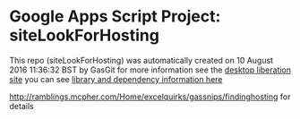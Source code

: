# Google Apps Script Project: siteLookForHosting
This repo (siteLookForHosting) was automatically created on 10 August 2016 11:36:32 BST by GasGit
for more information see the [desktop liberation site](http://ramblings.mcpher.com/Home/excelquirks/drivesdk/gettinggithubready "desktop liberation")
you can see [library and dependency information here](dependencies.md)

http://ramblings.mcpher.com/Home/excelquirks/gassnips/findinghosting for details
